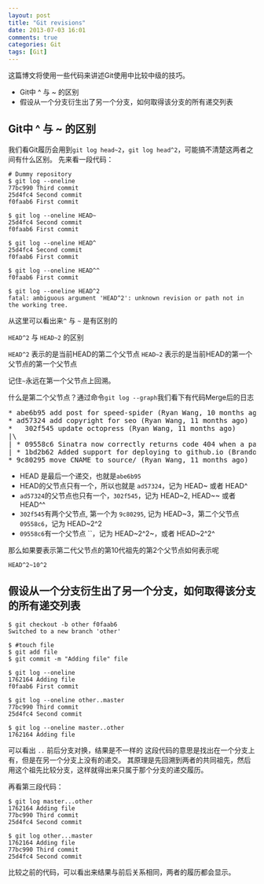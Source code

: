 ```yaml
---
layout: post
title: "Git revisions"
date: 2013-07-03 16:01
comments: true
categories: Git
tags: [Git]
---
```


这篇博文将使用一些代码来讲述Git使用中比较中级的技巧。

* Git中 ^ 与 ~ 的区别
* 假设从一个分支衍生出了另一个分支，如何取得该分支的所有递交列表

<!-- more -->

## Git中 ^ 与 ~ 的区别

我们看Git履历会用到`git log head~2`，`git log head^2`，可能搞不清楚这两者之间有什么区别。
先来看一段代码：

    # Dummy repository
    $ git log --oneline
    77bc990 Third commit
    25d4fc4 Second commit
    f0faab6 First commit

    $ git log --oneline HEAD~
    25d4fc4 Second commit
    f0faab6 First commit

    $ git log --oneline HEAD^
    25d4fc4 Second commit
    f0faab6 First commit

    $ git log --oneline HEAD^^
    f0faab6 First commit

    $ git log --oneline HEAD^2
    fatal: ambiguous argument 'HEAD^2': unknown revision or path not in the working tree.

从这里可以看出来`^` 与 `~` 是有区别的

`HEAD^2` 与 `HEAD~2` 的区别

`HEAD^2` 表示的是当前HEAD的第二个父节点
`HEAD~2` 表示的是当前HEAD的第一个父节点的第一个父节点

记住`~`永远在第一个父节点上回溯。

什么是第二个父节点？通过命令`git log --graph`我们看下有代码Merge后的日志

<pre>
* abe6b95 add post for speed-spider (Ryan Wang, 10 months ago)
* ad57324 add copyright for seo (Ryan Wang, 11 months ago)
*   302f545 update octopress (Ryan Wang, 11 months ago)
|\
| * 09558c6 Sinatra now correctly returns code 404 when a page is not found. Closes #1198 (Brandon Mathis, 12 months ago)
| * 1bd2b62 Added support for deploying to github.io (Brandon Mathis, 12 months ago)
* 9c80295 move CNAME to source/ (Ryan Wang, 11 months ago)
</pre>

* HEAD 是最后一个递交，也就是`abe6b95`
* HEAD的父节点只有一个，所以也就是 `ad57324`，记为 HEAD~ 或者 HEAD^
* `ad57324`的父节点也只有一个，`302f545`，记为 HEAD~2, HEAD~~ 或者 HEAD^^
* `302f545`有两个父节点, 第一个为 `9c80295`, 记为 HEAD~3，第二个父节点 `09558c6`，记为 HEAD~2^2
* `09558c6`有一个父节点 ``，记为 HEAD~2^2~，或者 HEAD~2^2^


那么如果要表示第二代父节点的第10代祖先的第2个父节点如何表示呢

    HEAD^2~10^2


## 假设从一个分支衍生出了另一个分支，如何取得该分支的所有递交列表

    $ git checkout -b other f0faab6
    Switched to a new branch 'other'

    $ #touch file
    $ git add file
    $ git commit -m "Adding file" file

    $ git log --oneline
    1762164 Adding file
    f0faab6 First commit

    $ git log --oneline other..master
    77bc990 Third commit
    25d4fc4 Second commit

    $ git log --oneline master..other
    1762164 Adding file

可以看出 `..` 前后分支对换，结果是不一样的
这段代码的意思是找出在一个分支上有，但是在另一个分支上没有的递交。
其原理是先回溯到两者的共同祖先，然后用这个祖先比较分支，这样就得出来只属于那个分支的递交履历。


再看第三段代码：

    $ git log master...other
    1762164 Adding file
    77bc990 Third commit
    25d4fc4 Second commit

    $ git log other...master
    1762164 Adding file
    77bc990 Third commit
    25d4fc4 Second commit

比较之前的代码，可以看出来结果与前后关系相同，两者的履历都会显示。

